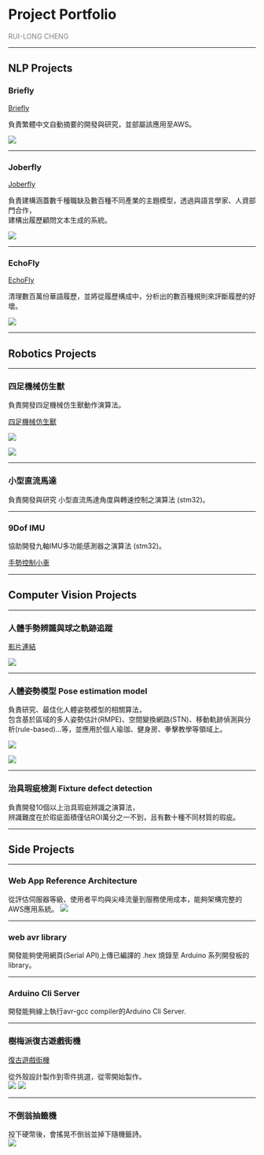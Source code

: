 # Project Portfolio
<font color=gray>RUI-LONG CHENG<br> </font>

---


## NLP Projects<br>

### Briefly <br>
[Briefly](https://www.flyingcrazyer.com/briefly-beta)

負責繁體中文自動摘要的開發與研究，並部屬該應用至AWS。<br>

![](https://i.imgur.com/IksuTEc.png)


---



### Joberfly <br>
[Joberfly](https://www.flyingcrazyer.com/briefly-beta)

負責建構涵蓋數千種職缺及數百種不同產業的主題模型，透過與語言學家、人資部門合作，<br>
建構出履歷顧問文本生成的系統。<br>

![](https://i.imgur.com/cXOHoTm.png)

---


### EchoFly <br>
[EchoFly](https://www.flyingcrazyer.com/echofly-beta)

清理數百萬份華語履歷，並將從履歷構成中，分析出的數百種規則來評斷履歷的好壞。

![](https://i.imgur.com/DltQGGx.png)

---


## Robotics Projects<br>

---


### 四足機械仿生獸

負責開發四足機械仿生獸動作演算法。

[四足機械仿生獸](https://youtu.be/SlUd5C5utTQ)

![](https://i.imgur.com/KSWSMg8.jpg)

![](https://i.imgur.com/16gRiId.jpg)


---


### 小型直流馬達

負責開發與研究 小型直流馬達角度與轉速控制之演算法 (stm32)。


---


### 9Dof IMU

協助開發九軸IMU多功能感測器之演算法 (stm32)。

[手勢控制小車](https://youtu.be/i4-qzTmbcxg)

---


## Computer Vision Projects<br>

---


### 人體手勢辨識與球之軌跡追蹤<br>
[影片連結](https://youtu.be/7nLFnW4Xk6E)

![](https://i.imgur.com/7zeEeHi.jpg)

---


### 人體姿勢模型 Pose estimation model

負責研究、最佳化人體姿勢模型的相關算法，<br>
包含基於區域的多人姿勢估計(RMPE)、空間變換網路(STN)、移動軌跡偵測與分析(rule-based)...等，並應用於個人瑜珈、健身房、拳擊教學等領域上。

![](https://i.imgur.com/E7V4LaM.png)

![](https://i.imgur.com/q0gUwsj.jpg)

---


### 治具瑕疵檢測 Fixture defect detection

負責開發10個以上治具瑕疵辨識之演算法，<br>
辨識難度在於瑕疵面積僅佔ROI萬分之一不到，且有數十種不同材質的瑕疵。


---


## Side Projects<br>

---


### Web App Reference Architecture

從評估伺服器等級、使用者平均與尖峰流量到服務使用成本，能夠架構完整的AWS應用系統。
![](https://i.imgur.com/gNirLqb.png)


---



### web avr library

開發能夠使用網頁(Serial API)上傳已編譯的 .hex 燒錄至 Arduino 系列開發板的library。


---



### Arduino Cli Server

開發能夠線上執行avr-gcc compiler的Arduino Cli Server.


---



### 樹梅派復古遊戲街機  <br>
[復古遊戲街機](https://www.dcard.tw/f/handicrafts/p/228119219)<br>

從外殼設計製作到零件挑選，從零開始製作。<br>
![](https://i.imgur.com/qL39BQ0.jpg)
![](https://i.imgur.com/675UdGs.jpg)


---


### 不倒翁抽籤機<br>

投下硬幣後，會搖晃不倒翁並掉下隨機籤詩。<br>
![](https://i.imgur.com/CHsar3Z.jpg)
